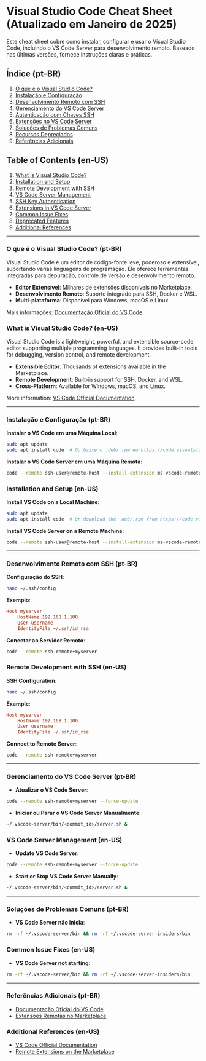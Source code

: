 # Visual Studio Code Cheat Sheet (Atualizado em Janeiro de 2025)

Este cheat sheet cobre como instalar, configurar e usar o Visual Studio Code, incluindo o VS Code Server para desenvolvimento remoto. Baseado nas últimas versões, fornece instruções claras e práticas.

## Índice (pt-BR)

1. [O que é o Visual Studio Code?](#o-que-e-o-visual-studio-code)
2. [Instalação e Configuração](#instalacao-e-configuracao)
3. [Desenvolvimento Remoto com SSH](#desenvolvimento-remoto-com-ssh)
4. [Gerenciamento do VS Code Server](#gerenciamento-do-vs-code-server)
5. [Autenticação com Chaves SSH](#autenticacao-com-chaves-ssh)
6. [Extensões no VS Code Server](#extensoes-no-vs-code-server)
7. [Soluções de Problemas Comuns](#solucoes-de-problemas-comuns)
8. [Recursos Depreciados](#recursos-depreciados)
9. [Referências Adicionais](#referencias-adicionais)

## Table of Contents (en-US)

1. [What is Visual Studio Code?](#what-is-visual-studio-code)
2. [Installation and Setup](#installation-and-setup)
3. [Remote Development with SSH](#remote-development-with-ssh)
4. [VS Code Server Management](#vs-code-server-management)
5. [SSH Key Authentication](#ssh-key-authentication)
6. [Extensions in VS Code Server](#extensions-in-vs-code-server)
7. [Common Issue Fixes](#common-issue-fixes)
8. [Deprecated Features](#deprecated-features)
9. [Additional References](#additional-references)

---

### O que é o Visual Studio Code? (pt-BR)

Visual Studio Code é um editor de código-fonte leve, poderoso e extensível, suportando várias linguagens de programação. Ele oferece ferramentas integradas para depuração, controle de versão e desenvolvimento remoto.

- **Editor Extensível**: Milhares de extensões disponíveis no Marketplace.
- **Desenvolvimento Remoto**: Suporte integrado para SSH, Docker e WSL.
- **Multi-plataforma**: Disponível para Windows, macOS e Linux.

Mais informações: [Documentação Oficial do VS Code](https://code.visualstudio.com/).

### What is Visual Studio Code? (en-US)

Visual Studio Code is a lightweight, powerful, and extensible source-code editor supporting multiple programming languages. It provides built-in tools for debugging, version control, and remote development.

- **Extensible Editor**: Thousands of extensions available in the Marketplace.
- **Remote Development**: Built-in support for SSH, Docker, and WSL.
- **Cross-Platform**: Available for Windows, macOS, and Linux.

More information: [VS Code Official Documentation](https://code.visualstudio.com/).

---

### Instalação e Configuração (pt-BR)

**Instalar o VS Code em uma Máquina Local**:

```bash
sudo apt update
sudo apt install code  # Ou baixe o .deb/.rpm em https://code.visualstudio.com/
```

**Instalar o VS Code Server em uma Máquina Remota**:

```bash
code --remote ssh-user@remote-host --install-extension ms-vscode-remote.remote-ssh
```

### Installation and Setup (en-US)

**Install VS Code on a Local Machine**:

```bash
sudo apt update
sudo apt install code  # Or download the .deb/.rpm from https://code.visualstudio.com/
```

**Install VS Code Server on a Remote Machine**:

```bash
code --remote ssh-user@remote-host --install-extension ms-vscode-remote.remote-ssh
```

---

### Desenvolvimento Remoto com SSH (pt-BR)

**Configuração do SSH**:

```bash
nano ~/.ssh/config
```

**Exemplo**:

```ini
Host myserver
    HostName 192.168.1.100
    User username
    IdentityFile ~/.ssh/id_rsa
```

**Conectar ao Servidor Remoto**:

```bash
code --remote ssh-remote+myserver
```

### Remote Development with SSH (en-US)

**SSH Configuration**:

```bash
nano ~/.ssh/config
```

**Example**:

```ini
Host myserver
    HostName 192.168.1.100
    User username
    IdentityFile ~/.ssh/id_rsa
```

**Connect to Remote Server**:

```bash
code --remote ssh-remote+myserver
```

---

### Gerenciamento do VS Code Server (pt-BR)

- **Atualizar o VS Code Server**:

```bash
code --remote ssh-remote+myserver --force-update
```

- **Iniciar ou Parar o VS Code Server Manualmente**:

```bash
~/.vscode-server/bin/<commit_id>/server.sh &
```

### VS Code Server Management (en-US)

- **Update VS Code Server**:

```bash
code --remote ssh-remote+myserver --force-update
```

- **Start or Stop VS Code Server Manually**:

```bash
~/.vscode-server/bin/<commit_id>/server.sh &
```

---

### Soluções de Problemas Comuns (pt-BR)

- **VS Code Server não inicia**:

```bash
rm -rf ~/.vscode-server/bin && rm -rf ~/.vscode-server-insiders/bin
```

### Common Issue Fixes (en-US)

- **VS Code Server not starting**:

```bash
rm -rf ~/.vscode-server/bin && rm -rf ~/.vscode-server-insiders/bin
```

---

### Referências Adicionais (pt-BR)

- [Documentação Oficial do VS Code](https://code.visualstudio.com/)
- [Extensões Remotas no Marketplace](https://marketplace.visualstudio.com/VSCode)

### Additional References (en-US)

- [VS Code Official Documentation](https://code.visualstudio.com/)
- [Remote Extensions on the Marketplace](https://marketplace.visualstudio.com/VSCode)
